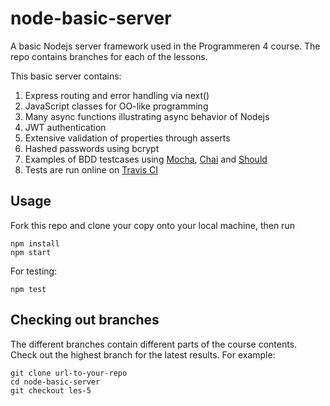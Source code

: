 # node-basic-server
A basic Nodejs server framework used in the Programmeren 4 course. The repo contains branches for each of the lessons.

This basic server contains:
1. Express routing and error handling via next()
2. JavaScript classes for OO-like programming
3. Many async functions illustrating async behavior of Nodejs
4. JWT authentication
5. Extensive validation of properties through asserts
6. Hashed passwords using bcrypt
7. Examples of BDD testcases using [Mocha](https://mochajs.org/), [Chai](http://www.chaijs.com/) and [Should](http://www.chaijs.com/api/bdd/)
8. Tests are run online on [Travis CI](https://travis-ci.org/avansinformatica/node-basic-server)

## Usage
Fork this repo and clone your copy onto your local machine, then run

```
npm install
npm start
```

For testing:
```
npm test
```

## Checking out branches
The different branches contain different parts of the course contents. Check out the highest branch for the latest results. For example:

```
git clone url-to-your-repo
cd node-basic-server
git checkout les-5
```
